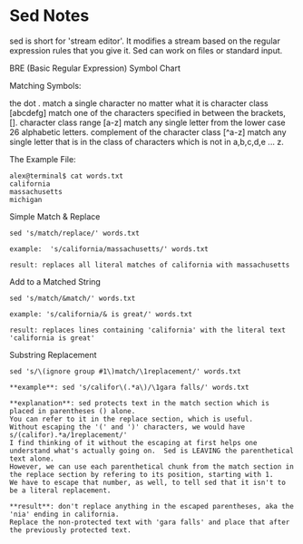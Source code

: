 Sed Notes
=========

sed is short for 'stream editor'. It modifies a stream based on the regular expression rules that you give it.  Sed can work on files or standard input.

BRE (Basic Regular Expression) Symbol Chart

Matching Symbols:

the dot . match a single character no matter what it is
character class [abcdefg] match one of the characters specified in between the brackets, [].
character class range [a-z]  match any single letter from the lower case 26 alphabetic letters.
complement of the character class [^a-z] match any single letter that is in the class of characters which is not in a,b,c,d,e ... z.


The Example File:

    alex@terminal$ cat words.txt
    california
    massachusetts
    michigan

Simple Match & Replace

    sed 's/match/replace/' words.txt

    example:  's/california/massachusetts/' words.txt

    result: replaces all literal matches of california with massachusetts

Add to a Matched String

    sed 's/match/&match/' words.txt

    example: 's/california/& is great/' words.txt

    result: replaces lines containing 'california' with the literal text 'california is great'
    
Substring Replacement

    sed 's/\(ignore group #1\)match/\1replacement/' words.txt
    
    **example**: sed 's/califor\(.*a\)/\1gara falls/' words.txt
    
    **explanation**: sed protects text in the match section which is placed in parentheses () alone.
    You can refer to it in the replace section, which is useful.
    Without escaping the '(' and ')' characters, we would have s/(califor).*a/1replacement/'
    I find thinking of it without the escaping at first helps one understand what's actually going on.  Sed is LEAVING the parenthetical text alone.
    However, we can use each parenthetical chunk from the match section in the replace section by refering to its position, starting with 1.  
    We have to escape that number, as well, to tell sed that it isn't to be a literal replacement.
    
    **result**: don't replace anything in the escaped parentheses, aka the 'nia' ending in california. 
    Replace the non-protected text with 'gara falls' and place that after the previously protected text.
    
